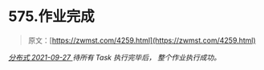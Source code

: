 <!--yml
category: 未分类
date: 0001-01-01 00:00:00
--->

# 575.作业完成

> 原文：[https://zwmst.com/4259.html](https://zwmst.com/4259.html)

   [ *分布式* ](https://zwmst.com/%e5%88%86%e5%b8%83%e5%bc%8f)*[ <time datetime="2021-09-28T00:44:25+08:00"> 2021-09-27 </time> ](https://zwmst.com/4259.html)  待所有 Task 执行完毕后， 整个作业执行成功。*